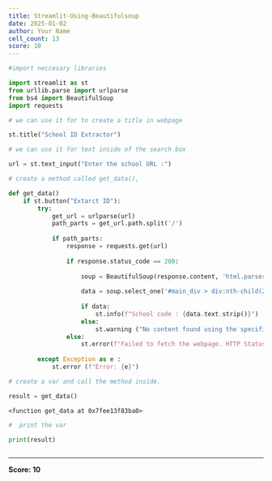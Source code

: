 ```yaml
---
title: Streamlit-Using-Beautifulsoup
date: 2025-01-02
author: Your Name
cell_count: 13
score: 10
---
```


```python
#import neccesary libraries
```


```python
import streamlit as st
from urllib.parse import urlparse
from bs4 import BeautifulSoup
import requests
```


```python
# we can use it for to create a title in webpage
```


```python
st.title("School ID Extractor")
```


```python
# we can use it for text inside of the search box
```


```python
url = st.text_input("Enter the school URL :")
```


```python
# create a method called get_data(),
```


```python
def get_data()
    if st.button("Extarct ID"):
        try:
            get_url = urlparse(url)
            path_parts = get_url.path.split('/')
    
            if path_parts:
                response = requests.get(url)
                
                if response.status_code == 200:
                    
                    soup = BeautifulSoup(response.content, 'html.parser')
                    
                    data = soup.select_one('#main_div > div:nth-child(2) > div:nth-child(1)')
                    
                    if data:
                        st.info(f"School code : {data.text.strip()}")
                    else:
                        st.warning ("No content found using the specified CSS selector.")
                else:
                    st.error(f"Failed to fetch the webpage. HTTP Status Code :{response.status_code}")
                    
        except Exception as e :
            st.error (f"Error: {e}")
```


```python
# create a var and call the method inside.
```


```python
result = get_data()
```

    <function get_data at 0x7fee13f83ba0>



```python
#  print the var 
```


```python
print(result)
```


```python

```


---
**Score: 10**
